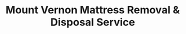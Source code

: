 ---
layout: location.njk
title: Mount Vernon Mattress Removal & Disposal Service
description: Professional mattress removal in Mount Vernon, NY. Next-day pickup  Licensed, insured, and eco-friendly serving Westchester County's most densely populated city.
permalink: /mattress-removal/new-york/new-york-city/mount-vernon/
city: Mount Vernon
state: New York
stateSlug: new-york
coordinates:
  lat: 40.9123
  lng: -73.8370
pricing:
  startingPrice: 125
  single: 125
  queen: 125
  king: 135
  boxSpring: 30
neighborhoods:
  - name: "North Side"
    zipCodes: ["10552"]
  - name: "Fleetwood"
    zipCodes: ["10552"]
  - name: "Chester Heights"
    zipCodes: ["10552"]
  - name: "Estate Manor"
    zipCodes: ["10552"]
  - name: "Aubyn Estates"
    zipCodes: ["10552"]
  - name: "Huntswood"
    zipCodes: ["10552"]
  - name: "Oakwood Heights"
    zipCodes: ["10552"]
  - name: "South Side"
    zipCodes: ["10550"]
  - name: "Parkside"
    zipCodes: ["10550"]
  - name: "Vernon Park"
    zipCodes: ["10550"]
  - name: "Gramatan Avenue Corridor"
    zipCodes: ["10550"]
  - name: "West Mount Vernon"
    zipCodes: ["10553"]
  - name: "Mount Vernon North"
    zipCodes: ["10552"]
  - name: "Willson's Woods Area"
    zipCodes: ["10552"]
  - name: "Bronx River District"
    zipCodes: ["10550"]
  - name: "Hutchinson River Area"
    zipCodes: ["10552"]
  - name: "Metro-North Corridor"
    zipCodes: ["10552"]
  - name: "Fifth Avenue District"
    zipCodes: ["10550"]
  - name: "Lawrence Park West"
    zipCodes: ["10553"]
zipCodes: 
  - "10550"
  - "10552"
  - "10553"
recyclingPartners:
  - "Westchester County H-MRF (Valhalla)"
  - "Daniel P. Thomas Material Recovery Facility"
  - "South Columbus Avenue Transfer Station"
localRegulations: "Mount Vernon follows Westchester County recycling protocols with scheduled collection managed by the Bureau of Sanitation. Special items require appointment scheduling at 914-665-2465. Westchester County H-MRF accepts special materials by appointment at 914-813-5425."
parentMetro: "New York City"
nearbyCities:
  - name: "New York City"
    distance: "15 miles"
    isSuburb: false
reviews:
  count: 156
  featured:
    - reviewer: "Property Manager"
      rating: 5
      text: "Excellent service for our multi-family building in Vernon Park. They coordinated with our super and handled five apartments worth of mattresses during our renovation. Professional team that understands the challenges of older buildings."
      neighborhood: "Vernon Park"
    - reviewer: "Local Resident"
      rating: 5  
      text: "Called for pickup in Fleetwood and they were there next day. Really appreciated their knowledge of Mount Vernon's North Side - knew exactly how to navigate our narrow streets near the Metro-North station."
      neighborhood: "Fleetwood"
    - reviewer: "Verified Customer"
      rating: 5
      text: "Great experience with this company. They handled our South Side pickup professionally and worked around our schedule. Fair pricing and they handled all the Westchester County disposal requirements."
      neighborhood: "South Side"
faqs:
  - question: "How quickly can you pick up mattresses in Mount Vernon?"
    answer: "We offer next-day pickup service throughout Mount Vernon and Westchester County. Call by 3 PM and we can typically schedule pickup for the following day."
  - question: "Do you serve both North Side and South Side Mount Vernon?"
    answer: "Yes, we provide comprehensive service across all Mount Vernon neighborhoods, from Fleetwood and Chester Heights on the North Side to Parkside and Vernon Park on the South Side."
  - question: "What's included in your $125 pickup fee for Mount Vernon?"
    answer: "Our base fee covers pickup, loading, transportation, and eco-friendly recycling for one mattress. Box springs add $30 each."
  - question: "Can you handle pickups from older multi-family buildings?"
    answer: "Absolutely. Mount Vernon has many pre-war buildings and we have extensive experience with narrow stairwells, tight corridors, and complex building layouts common throughout the city."
  - question: "Do you follow Westchester County disposal requirements?"
    answer: "Yes, we comply with all Westchester County recycling protocols and work with approved facilities including the county's transfer stations and recycling centers."
  - question: "Are you licensed for waste removal in Westchester County?"
    answer: "We maintain all required New York State and Westchester County permits with full insurance coverage for residential and commercial pickups."
  - question: "Do you coordinate with Mount Vernon's Bureau of Sanitation?"
    answer: "We work independently but understand Mount Vernon's municipal collection schedules and can coordinate timing to avoid conflicts with regular waste collection."
  - question: "What payment methods do you accept in Mount Vernon?"
    answer: "We accept cash, all major credit cards, and can invoice property management companies and building owners for multiple unit pickups."
schema:
  "@type": "LocalBusiness"
  name: "A Bedder World Mount Vernon"
  address:
    "@type": "PostalAddress"
    addressLocality: "Mount Vernon"
    addressRegion: "NY"
    addressCountry: "US"
  geo:
    "@type": "GeoCoordinates" 
    latitude: 40.9123
    longitude: -73.8370
  telephone: "(720) 263-6094"
  priceRange: "$125-$180"
  aggregateRating:
    "@type": "AggregateRating"
    ratingValue: 4.9
    reviewCount: 156
pageContent:
  heroDescription: "Professional mattress recycling and removal serving Westchester County's most densely populated city. Part of our nationwide network that has recycled over 1 million mattresses, we handle next-day pickup with transparent pricing starting at just $125."
  
  aboutService: "Mount Vernon's high population density creates unique service challenges that we navigate expertly. With 72,500+ residents packed into just 4.4 square miles, we handle Westchester County's highest population density - 18,428 people per square mile. Our team understands the city's geographic division by the Metro-North railroad, serving everything from the diverse residential neighborhoods of the North Side (Fleetwood, Chester Heights, Oakwood Heights) to the more urban multi-family buildings of the South Side (Parkside, Vernon Park). We coordinate seamlessly with the extensive rental market (58% renters) that drives consistent mattress disposal needs, from the beautiful pre-war Tudors and colonials near Fleetwood Station to the apartment complexes along Gramatan Avenue. Every mattress we collect joins our nationwide recycling network that has diverted over 1 million mattresses from landfills, recovering steel springs, foam, and fabric components for reuse."

  serviceAreasIntro: "Our comprehensive service reaches all neighborhoods across Mount Vernon's three ZIP codes, from the diverse North Side communities near Willson's Woods Park (10552) to the bustling South Side districts that border The Bronx (10550), plus West Mount Vernon (10553). We understand this city's unique rhythm - the commuter cycles around Fleetwood Metro-North station, the mixed residential-commercial flow along Gramatan Avenue, and the community dynamics that define Westchester County's most densely populated municipality. Our drivers know how to navigate the narrow streets near Chester Heights, coordinate efficiently with building supers in Vernon Park's multi-family complexes, and access properties throughout the Bronx River and Hutchinson River corridors."

  regulationsCompliance: "Navigating Mount Vernon's waste disposal landscape requires deep understanding of Westchester County's comprehensive regulatory framework that sets us apart from generic haulers. As Westchester's most densely populated city, Mount Vernon operates under county-wide recycling protocols coordinated through the Bureau of Sanitation, requiring special expertise for items like mattresses. We maintain active relationships with the Westchester County Household Material Recovery Facility (H-MRF) in Valhalla, coordinate with the South Columbus Avenue Transfer Station located right in Mount Vernon, and understand the appointment-based systems required for special waste disposal. Unlike unlicensed competitors, we hold all necessary permits for high-density residential pickups and maintain specialized insurance coverage that protects property managers and building owners from liability. Our team knows Mount Vernon's collection schedules, understands the county's capacity limitations that have made mattress recycling challenging, and provides reliable service that building management companies throughout the North and South sides depend on."

  environmentalImpact: "As part of our nationwide network that has successfully recycled over 1 million mattresses, environmental stewardship takes on critical importance in Westchester County's most densely populated community. With over 72,500 residents generating substantial waste in just 4.4 square miles, responsible mattress recycling helps prevent overwhelmed local infrastructure while supporting the county's sustainability goals. Through partnerships with the Daniel P. Thomas Material Recovery Facility - which processes 90% of Westchester's recyclable materials - and coordination with county transfer stations, we ensure 80% of mattress components get recovered. Steel springs return to manufacturing, foam becomes carpet padding, and fabric gets repurposed. This comprehensive recycling approach prevents bulky waste from straining county facilities while serving a community where environmental responsibility and space conservation are essential for maintaining quality of life in one of New York's most vibrant suburban cities."

  howItWorksScheduling: "Call or book online for next-day service throughout Mount Vernon and Westchester County. We coordinate around Metro-North commuter schedules, building management timelines, and the busy rental turnover cycles that define this diverse suburban community."

  howItWorksService: "Our licensed team specializes in Mount Vernon's unique challenges - from navigating pre-war buildings near Fleetwood Station to managing pickups in multi-family complexes on the South Side. We handle all Westchester County disposal requirements and coordinate seamlessly with building management companies."

  howItWorksDisposal: "Every mattress joins our nationwide recycling network that has processed over 1 million mattresses. Materials go to Westchester County-approved facilities including the H-MRF in Valhalla and the Daniel P. Thomas facility, where 80% of components get recovered for reuse instead of adding to county landfill pressure."

  sidebarStats:
    mattressesRemoved: "3,800"
---